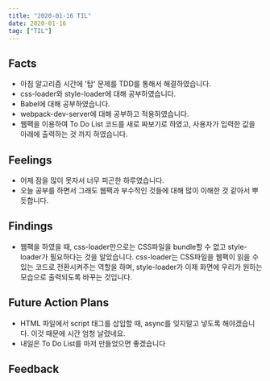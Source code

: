 ```yaml
---
title: "2020-01-16 TIL"
date: 2020-01-16
tag: ["TIL"]
---
```


## Facts

- 아침 알고리즘 시간에 '탑' 문제를 TDD를 통해서 해결하였습니다.
- css-loader와 style-loader에 대해 공부하였습니다.
- Babel에 대해 공부하였습니다.
- webpack-dev-server에 대해 공부하고 적용하였습니다.
- 웹팩을 이용하여 To Do List 코드를 새로 짜보기로 하였고, 사용자가 입력한 값을 아래에 출력하는 것 까지 하였습니다.

## Feelings

- 어제 잠을 많이 못자서 너무 피곤한 하루였습니다.
- 오늘 공부를 하면서 그래도 웹팩과 부수적인 것들에 대해 많이 이해한 것 같아서 뿌듯합니다.

## Findings

- 웹팩을 하였을 때, css-loader만으로는 CSS파일을 bundle할 수 없고 style-loader가 필요하다는 것을 알았습니다. css-loader는 CSS파일을 웹팩이 읽을 수 있는 코드로 전환시켜주는 역할을 하며, style-loader가 이제 화면에 우리가 원하는 모습으로 출력되도록 바꾸는 것입니다.

## Future Action Plans

- HTML 파일에서 script 태그를 삽입할 때, async를 잊지말고 넣도록 해야겠습니다. 이것 때문에 시간 엄청 날렸네요.
- 내일은 To Do List를 마저 만들었으면 좋겠습니다

## Feedback
